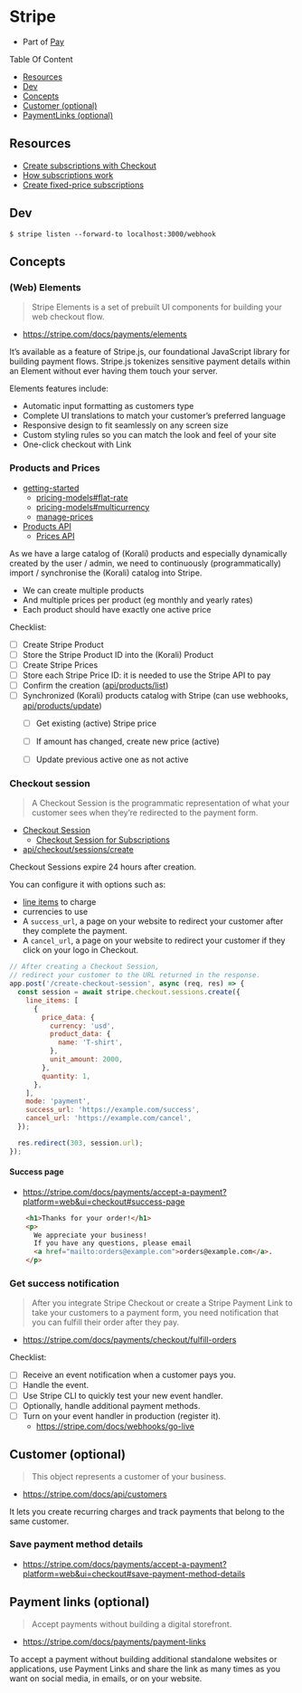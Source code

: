 # Stripe

- Part of [Pay](../README.md)

Table Of Content
- [Resources](#resources)
- [Dev](#dev)
- [Concepts](#concepts)
- [Customer (optional)](#customer-optional)
- [PaymentLinks (optional)](#payment-links-optional)

## Resources

- [Create subscriptions with Checkout](https://stripe.com/docs/billing/subscriptions/checkout)
- [How subscriptions work](https://stripe.com/docs/billing/subscriptions/overview)
- [Create fixed-price subscriptions](https://stripe.com/docs/billing/subscriptions/fixed-price)

## Dev
```shell
$ stripe listen --forward-to localhost:3000/webhook
```

## Concepts

### (Web) Elements

> Stripe Elements is a set of prebuilt UI components for building your web checkout flow.
- https://stripe.com/docs/payments/elements

It’s available as a feature of Stripe.js, our foundational JavaScript library
for building payment flows. Stripe.js tokenizes sensitive payment details
within an Element without ever having them touch your server.

Elements features include:
- Automatic input formatting as customers type
- Complete UI translations to match your customer’s preferred language
- Responsive design to fit seamlessly on any screen size
- Custom styling rules so you can match the look and feel of your site
- One-click checkout with Link


### Products and Prices

- [getting-started](https://stripe.com/docs/products-prices/getting-started)
    - [pricing-models#flat-rate](https://stripe.com/docs/products-prices/pricing-models#flat-rate)
    - [pricing-models#multicurrency](https://stripe.com/docs/products-prices/pricing-models#multicurrency)
    - [manage-prices](https://stripe.com/docs/products-prices/manage-prices)
- [Products API](https://stripe.com/docs/api/products)
    - [Prices API](https://stripe.com/docs/api/prices)

As we have a large catalog of (Korali) products and especially dynamically created
by the user / admin, we need to continuously (programmatically) import / synchronise
the (Korali) catalog into Stripe.
- We can create multiple products
- And multiple prices per product (eg monthly and yearly rates)
- Each product should have exactly one active price

Checklist:
- [ ] Create Stripe Product
- [ ] Store the Stripe Product ID into the (Korali) Product
- [ ] Create Stripe Prices
- [ ] Store each Stripe Price ID: it is needed to use the Stripe API to pay
- [ ] Confirm the creation ([api/products/list](https://stripe.com/docs/api/products/list))
- [ ] Synchronized (Korali) products catalog with Stripe (can use webhooks, [api/products/update](https://stripe.com/docs/api/products/update))
    - [ ] Get existing (active) Stripe price
    - [ ] If amount has changed, create new price (active)
    - [ ] Update previous active one as not active


### Checkout session
> A Checkout Session is the programmatic representation of what your customer sees
> when they’re redirected to the payment form.
- [Checkout Session](https://stripe.com/docs/payments/accept-a-payment?platform=web&ui=checkout#redirect-customers)
    - [Checkout Session for Subscriptions](https://stripe.com/docs/billing/subscriptions/build-subscriptions?ui=checkout#create-session)
- [api/checkout/sessions/create](https://stripe.com/docs/api/checkout/sessions/create)

Checkout Sessions expire 24 hours after creation.

You can configure it with options such as:
- [line items](https://stripe.com/docs/api/checkout/sessions/create#create_checkout_session-line_items) to charge
- currencies to use
- A `success_url`, a page on your website to redirect your customer after they complete the payment.
- A `cancel_url`, a page on your website to redirect your customer if they click on your logo in Checkout.

```javascript
// After creating a Checkout Session, 
// redirect your customer to the URL returned in the response.
app.post('/create-checkout-session', async (req, res) => {
  const session = await stripe.checkout.sessions.create({
    line_items: [
      {
        price_data: {
          currency: 'usd',
          product_data: {
            name: 'T-shirt',
          },
          unit_amount: 2000,
        },
        quantity: 1,
      },
    ],
    mode: 'payment',
    success_url: 'https://example.com/success',
    cancel_url: 'https://example.com/cancel',
  });

  res.redirect(303, session.url);
});
```

#### Success page
- https://stripe.com/docs/payments/accept-a-payment?platform=web&ui=checkout#success-page
```html
    <h1>Thanks for your order!</h1>
    <p>
      We appreciate your business!
      If you have any questions, please email
      <a href="mailto:orders@example.com">orders@example.com</a>.
    </p>
```


### Get success notification
> After you integrate Stripe Checkout or create a Stripe Payment Link to take your
> customers to a payment form, you need notification that you can fulfill their
> order after they pay.
- https://stripe.com/docs/payments/checkout/fulfill-orders

Checklist:
- [ ] Receive an event notification when a customer pays you.
- [ ] Handle the event.
- [ ] Use Stripe CLI to quickly test your new event handler.
- [ ] Optionally, handle additional payment methods.
- [ ] Turn on your event handler in production (register it).
    - https://stripe.com/docs/webhooks/go-live


## Customer (optional)
> This object represents a customer of your business.
- https://stripe.com/docs/api/customers

It lets you create recurring charges and track payments that belong to the same customer.

### Save payment method details
- https://stripe.com/docs/payments/accept-a-payment?platform=web&ui=checkout#save-payment-method-details


## Payment links (optional)
> Accept payments without building a digital storefront.
- https://stripe.com/docs/payments/payment-links

To accept a payment without building additional standalone websites or applications,
use Payment Links and share the link as many times as you want on social media,
in emails, or on your website.


